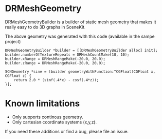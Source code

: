 DRMeshGeometry
==============

DRMeshGeometryBuilder is a builder of static mesh geometry that makes it really easy to do 3D graphs in SceneKit.



The above geometry was generated with this code (available in the sampe project)

    DRMeshGeometryBuilder *builder = [[DRMeshGeometryBuilder alloc] init];
    builder.numberOfTextureRepeats = DRMeshCountMake(10, 10);
    builder.xRange = DRMeshRangeMake(-20.0, 20.0);
    builder.zRange = DRMeshRangeMake(-20.0, 20.0);
    
    SCNGeometry *sine = [builder geometryWithFunction:^CGFloat(CGFloat x, CGFloat z) {
        return 2.0 * (sinf(.4*x) - cosf(.4*z));
    }];

# Known limitations 

 * Only supports continous geometry. 
 * Only cartesian coordinate systems (x,y,z).
 
If you need these additions or find a bug, please file an issue.
